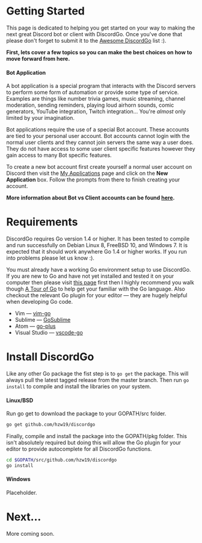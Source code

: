 # Getting Started

This page is dedicated to helping you get started on your way to making the
next great Discord bot or client with DiscordGo. Once you've done that please
don't forget to submit it to the 
[Awesome DiscordGo](https://github.com/hzw19/discordgo/wiki/Awesome-DiscordGo) list :).


**First, lets cover a few topics so you can make the best choices on how to 
move forward from here.**

#### Bot Application
A bot application is a special program that interacts with the Discord servers
to perform some form of automation or provide some type of service.  Examples 
are things like number trivia games, music streaming, channel moderation, 
sending reminders, playing loud airhorn sounds, comic generators, YouTube 
integration, Twitch integration... You're *almost* only limited by your imagination.

Bot applications require the use of a special Bot account.  These accounts are
tied to your personal user account. Bot accounts cannot login with the normal
user clients and they cannot join servers the same way a user does. They do not 
have access to some user client specific features however they gain access to
many Bot specific features.

To create a new bot account first create yourself a normal user account on 
Discord then visit the [My Applications](https://discord.com/developers/applications/me)
page and click on the **New Application** box.  Follow the prompts from there
to finish creating your account.


**More information about Bot vs Client accounts can be found [here](https://discord.com/developers/docs/topics/oauth2#bot-vs-user-accounts).**

# Requirements

DiscordGo requires Go version 1.4 or higher.  It has been tested to compile and
run successfully on Debian Linux 8, FreeBSD 10, and Windows 7.  It is expected 
that it should work anywhere Go 1.4 or higher works. If you run into problems
please let us know :).

You must already have a working Go environment setup to use DiscordGo.  If you 
are new to Go and have not yet installed and tested it on your computer then 
please visit [this page](https://golang.org/doc/install) first then I highly
recommend you walk though [A Tour of Go](https://tour.golang.org/welcome/1) to
help get your familiar with the Go language.  Also checkout the relevant Go plugin 
for your editor &mdash; they are hugely helpful when developing Go code.

* Vim &mdash; [vim-go](https://github.com/fatih/vim-go)
* Sublime &mdash; [GoSublime](https://github.com/DisposaBoy/GoSublime)
* Atom &mdash; [go-plus](https://atom.io/packages/go-plus)
* Visual Studio &mdash; [vscode-go](https://github.com/Microsoft/vscode-go)


# Install DiscordGo

Like any other Go package the fist step is to `go get` the package.  This will
always pull the latest tagged release from the master branch. Then run 
`go install` to compile and install the libraries on your system.

#### Linux/BSD

Run go get to download the package to your GOPATH/src folder.

```sh
go get github.com/hzw19/discordgo
```

Finally, compile and install the package into the GOPATH/pkg folder. This isn't
absolutely required but doing this will allow the Go plugin for your editor to
provide autocomplete for all DiscordGo functions.

```sh
cd $GOPATH/src/github.com/hzw19/discordgo
go install
```

#### Windows
Placeholder.


# Next...
More coming soon.
